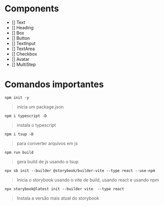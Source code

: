 # Components

- [] Text
- [] Heading
- [] Box
- [] Button  
- [] TextInput
- [] TextArea  
- [] Checkbox
- [] Avatar
- [] MultiStep


# Comandos importantes

``` npm init -y ```
> inicia um package.json

``` npm i typescript -D ```
> instala o typescript 

``` npm i tsup -D ```
> para converter arquivos em js

``` npm run build ``` 
> gera build de js usando o tsup


``` npx sb init --builder @storybook/builder-vite --type react --use-npm ```
> Inicia o storybook usando o vite de build, usando react e usando npm

``` npx storybook@latest init --builder vite  --type react ```
> Instala a versão mais atual do storybook